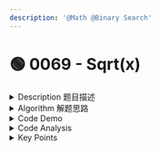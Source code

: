 ```yaml
---
description: '@Math @Binary Search'
---
```


# 🟢 0069 - Sqrt(x)

<details>

<summary>Description 题目描述 </summary>

Given a <mark style="color:yellow;">**non-negative integer**</mark><mark style="color:yellow;">** **</mark><mark style="color:yellow;">**`x`**</mark>, return _the <mark style="color:yellow;">square root of</mark>_ <mark style="color:yellow;"></mark><mark style="color:yellow;">`x`</mark> _rounded down to the <mark style="color:yellow;">**nearest integer**</mark>_. The returned integer should be **non-negative** as well.

You **must not use** any built-in exponent function or operator.

* For example, do not use `pow(x, 0.5)` in c++ or `x ** 0.5` in python.

**Example 1:**

<pre><code><strong>Input: x = 4
</strong><strong>Output: 2
</strong><strong>Explanation: The square root of 4 is 2, so we return 2.
</strong></code></pre>

**Example 2:**

<pre><code><strong>Input: x = 8
</strong><strong>Output: 2
</strong><strong>Explanation: The square root of 8 is 2.82842..., and since we round it down to the nearest integer, 2 is returned.
</strong></code></pre>

</details>

<details>

<summary>Algorithm 解题思路 </summary>

实现 int sqrt(int x) 函数。计算并返回 x 的平方根，其中 x 是非负整数。由于返回类型是整数，结果只保留整数的部分，小数部分将被舍去。

<mark style="color:yellow;">**How can i know that i should use BINARY SEARCH**</mark>

* Binary search is a strategy to <mark style="color:red;">**find a specific value within a sorted list**</mark>
* 题目要求求出根号 x, 根据题意，根号 x 的取值范围一定在 `[0,x]` 之间，这个区间内的值
  * 是**递增有序**的 sorted&#x20;
  * 有边界的 search space is defined
  * 可以用下标访问的 could get with index

<mark style="color:yellow;">**Compare with Binary Search**</mark>

* binary search是比较mid & target
* sqrt(x)是比较mid\*mid & target = **x**

<mark style="color:yellow;">**Algorithm:**</mark>

* <mark style="color:green;">If</mark> <mark style="color:green;"></mark><mark style="color:green;">`x`</mark> <mark style="color:green;"></mark><mark style="color:green;">==</mark> <mark style="color:green;"></mark><mark style="color:green;">`0`</mark>, the square root is also `0`, so it returns `0` immediately.
* **I**<mark style="color:green;">**nitializes variables**</mark><mark style="color:green;">** **</mark><mark style="color:green;">**`left`**</mark><mark style="color:green;">** **</mark><mark style="color:green;">**= 1**</mark><mark style="color:green;">** **</mark><mark style="color:green;">**`right`**</mark><mark style="color:green;">** **</mark><mark style="color:green;">**=**</mark><mark style="color:green;">** **</mark><mark style="color:green;">**`x`**</mark><mark style="color:green;">** **</mark><mark style="color:green;">**respectively, and**</mark><mark style="color:green;">** **</mark><mark style="color:green;">**`ans`**</mark><mark style="color:green;">** **</mark><mark style="color:green;">**to**</mark><mark style="color:green;">** **</mark><mark style="color:green;">**`0`**</mark><mark style="color:yellow;">**.**</mark> These represent the range in which the square root of `x` can possibly lie (from `1` to `x`), and the current best approximation of the square root.
* <mark style="color:green;">**While left <= right:**</mark>
  * mid = left +  (right - left ) / 2&#x20;
  * Compute **mid \* mid** and compare it with x:
    * If <mark style="color:green;">**mid \* mid > x,**</mark> move the right boundary <mark style="color:yellow;">**right = mid -1**</mark>
      * Else, if <mark style="color:green;">**mid \* mid < x,**</mark> move the left boundary left = mid + 1 &#x20;
      * <mark style="color:orange;">**updates**</mark><mark style="color:orange;">** **</mark><mark style="color:orange;">**`ans`**</mark><mark style="color:orange;">** **</mark><mark style="color:orange;">**to**</mark><mark style="color:orange;">** **</mark><mark style="color:orange;">**`mid`**</mark> (since `mid` is the largest integer found so far whose square is less than `x`).
      * Otherwise <mark style="color:green;">**mid \* mid == x**</mark>, the integer square root is here, let's return it
* Return ans



</details>

<details>

<summary>Code Demo </summary>

<mark style="color:yellow;">**注意**</mark>

1. **题目的int设定**， edge case: x ==0时的情况直接return0
2. 如何想到binary search: 在可以确定space boundary的 sorted list中找 target value
3. 和传统binary search的区别: 一个是mid和target比较，这个是mid\*mid和target x比较
4. 多个注意overflow的地方：除了mid还有mid\*mid
5. 在mid\*mid\<x时：除了 update边界 要update ans = mid => 有点难想到
6. 在最开始设定一个int ans来 hold answer

```java
class Solution {
    public int mySqrt(int x) {
        int ans = 0;
        
        if(x == 0) {
            return ans;
        }
        
        // Initialize the boundary to [1, x] to find the sqrt
        int left = 1;
        int right = x;
        
        // Start the binary search loop
        while(left <= right){
            // calculete the mid -- avoid overflow
            int mid = left + (right - left) / 2;
            // if mid*mid > x, update the right boundary to [left, mid-1]
            if (x / mid < mid)  {  // not use mid*mid to avoid overflow 
                right = mid - 1; 
            }
            // if mid*mid < x, update the left bound to [mid+1, right]
            else if (x / mid > mid)  { 
                left = mid + 1;
                ans = mid // updates ans to mid as mid is the largest integer found so far whose square is less than x).
            } 
            else {
                ans = mid; // find the sqrt, return mid
                break; // update our answer to mid and break the loop.
            }
        }
        return ans;
    }
}
```

</details>

<details>

<summary>Code Analysis</summary>



</details>

<details>

<summary>Key Points</summary>

* Note that the code uses `x / mid` instead of `mid * mid` to prevent integer overflow. If `mid` is large, `mid * mid` could exceed the maximum value that can be represented by an `int`. By using `x / mid`, the code avoids this problem, since `x / mid` is guaranteed to be less than or equal to `mid`.

</details>
